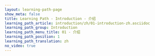 ```yaml
---
layout: learning-path-page
show_meta: false
title: Learning Path - Introduction - 介绍
learning_path_article: introduction/zh/01-introduction-zh.asciidoc
learning_path_group: Introduction
learning_path_menu_title: 01 - 介绍
learning_path_position: 1
learning_path_translation: zh
no_video: true
---
```

<!--- This file autogenerated from https://github.com/InnerSourceCommons/InnerSourceLearningPath/blob/master/scripts/generate_learning_path_markdown.js -->
